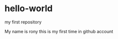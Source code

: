 hello-world
===========

my first repository

My name is rony this is my first time in github account
